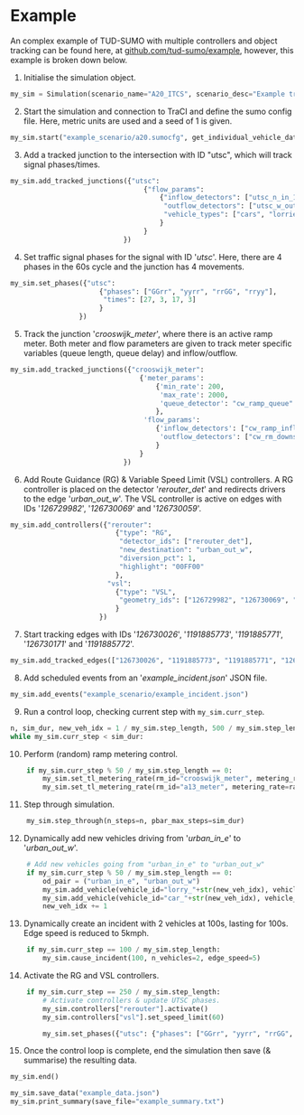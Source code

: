 # Example

An complex example of TUD-SUMO with multiple controllers and object tracking can be found here, at [github.com/tud-sumo/example](https://github.com/tud-sumo/example), however, this example is broken down below.

1. Initialise the simulation object.
```python
my_sim = Simulation(scenario_name="A20_ITCS", scenario_desc="Example traffic controllers, with ramp metering, a VSL controller and a route guidance controller.")
```

2. Start the simulation and connection to TraCI and define the sumo config file. Here, metric units are used and a seed of 1 is given.
```python
my_sim.start("example_scenario/a20.sumocfg", get_individual_vehicle_data=False, gui=False, seed="1", units="metric")
```

3. Add a tracked junction to the intersection with ID "utsc", which will track signal phases/times.
```python
my_sim.add_tracked_junctions({"utsc":
                                 {"flow_params":
                                     {"inflow_detectors": ["utsc_n_in_1", "utsc_n_in_2", "utsc_w_in", "utsc_e_in"],
                                      "outflow_detectors": ["utsc_w_out", "utsc_e_out"],
                                      "vehicle_types": ["cars", "lorries", "motorcycles", "vans"]
                                     }
                                 }
                            })
```

4. Set traffic signal phases for the signal with ID '<i>utsc</i>'. Here, there are 4 phases in the 60s cycle and the junction has 4 movements.
```python
my_sim.set_phases({"utsc":
                      {"phases": ["GGrr", "yyrr", "rrGG", "rryy"],
                       "times": [27, 3, 17, 3]
                      }
                 })
```

5. Track the junction '<i>crooswijk_meter</i>', where there is an active ramp meter. Both meter and flow parameters are given to track meter specific variables (queue length, queue delay) and inflow/outflow.
```python
my_sim.add_tracked_junctions({"crooswijk_meter":
                                {'meter_params':
                                    {'min_rate': 200,
                                     'max_rate': 2000,
                                     'queue_detector': "cw_ramp_queue"
                                    },
                                 'flow_params':
                                    {'inflow_detectors': ["cw_ramp_inflow", "cw_rm_upstream"],
                                     'outflow_detectors': ["cw_rm_downstream"]
                                    }
                                }
                            })
```

6. Add Route Guidance (RG) & Variable Speed Limit (VSL) controllers. A RG controller is placed on the detector '<i>rerouter_det</i>' and redirects drivers to the edge '<i>urban_out_w</i>'. The VSL controller is active on edges with IDs '<i>126729982</i>', '<i>126730069</i>' and '<i>126730059</i>'.
```python
my_sim.add_controllers({"rerouter":
                          {"type": "RG",
                           "detector_ids": ["rerouter_det"],
                           "new_destination": "urban_out_w",
                           "diversion_pct": 1,
                           "highlight": "00FF00"
                          },
                        "vsl":
                          {"type": "VSL",
                           "geometry_ids": ["126729982", "126730069", "126730059"]
                          }
                      })
```

7. Start tracking edges with IDs '<i>126730026</i>', '<i>1191885773</i>', '<i>1191885771</i>', '<i>126730171</i>' and '<i>1191885772</i>'.
```python
my_sim.add_tracked_edges(["126730026", "1191885773", "1191885771", "126730171", "1191885772"])
```

8. Add scheduled events from an '<i>example_incident.json</i>' JSON file.
```python
my_sim.add_events("example_scenario/example_incident.json")
```

9. Run a control loop, checking current step with `my_sim.curr_step`.
```python
n, sim_dur, new_veh_idx = 1 / my_sim.step_length, 500 / my_sim.step_length, 0
while my_sim.curr_step < sim_dur:
```

10. Perform (random) ramp metering control.
```python
    if my_sim.curr_step % 50 / my_sim.step_length == 0:
        my_sim.set_tl_metering_rate(rm_id="crooswijk_meter", metering_rate=randint(1200, 2000))
        my_sim.set_tl_metering_rate(rm_id="a13_meter", metering_rate=randint(1200, 2000))
```

11. Step through simulation.
```python
    my_sim.step_through(n_steps=n, pbar_max_steps=sim_dur)
```

12. Dynamically add new vehicles driving from '<i>urban_in_e</i>' to '<i>urban_out_w</i>'.
```python
    # Add new vehicles going from "urban_in_e" to "urban_out_w"
    if my_sim.curr_step % 50 / my_sim.step_length == 0:
        od_pair = ("urban_in_e", "urban_out_w")
        my_sim.add_vehicle(vehicle_id="lorry_"+str(new_veh_idx), vehicle_type="lorries", routing=od_pair, origin_lane="first")
        my_sim.add_vehicle(vehicle_id="car_"+str(new_veh_idx), vehicle_type="cars", routing=od_pair)
        new_veh_idx += 1
```

13. Dynamically create an incident with 2 vehicles at 100s, lasting for 100s. Edge speed is reduced to 5kmph.
```python
    if my_sim.curr_step == 100 / my_sim.step_length:
        my_sim.cause_incident(100, n_vehicles=2, edge_speed=5)
```

14. Activate the RG and VSL controllers.
```python
    if my_sim.curr_step == 250 / my_sim.step_length:
        # Activate controllers & update UTSC phases.
        my_sim.controllers["rerouter"].activate()
        my_sim.controllers["vsl"].set_speed_limit(60)

        my_sim.set_phases({"utsc": {"phases": ["GGrr", "yyrr", "rrGG", "rryy"], "times": [37, 3, 7, 3]}}, overwrite=False)
```

15. Once the control loop is complete, end the simulation then save (& summarise) the resulting data.
```python
my_sim.end()

my_sim.save_data("example_data.json")
my_sim.print_summary(save_file="example_summary.txt")
```